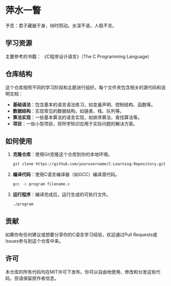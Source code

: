 # 萍水一瞥

予吾：君子藏器于身，待时而动。水深不语，人稳不言。

## 学习资源

主要参考的书籍：
《C程序设计语言》（The C Programming Language）

## 仓库结构

这个仓库按照不同的学习阶段和主题进行组织，每个文件夹包含相关的源代码和说明文档：

- **基础语法**：包含基本的语言语法练习，如变量声明、控制结构、函数等。
- **数据结构**：实现常见的数据结构，如链表、栈、队列等。
- **算法实现**：一些基本算法的语言实现，如排序算法、查找算法等。
- **项目**：一些小型项目，将所学知识应用于实际问题的解决方案。

## 如何使用

1. **克隆仓库**：使用Git克隆这个仓库到你的本地环境。
   ```bash
   git clone https://github.com/yourusername/C-Learning-Repository.git
   ```
2. **编译代码**：使用C语言编译器（如GCC）编译源代码。
   ```bash
   gcc -o program filename.c
   ```
3. **运行程序**：编译完成后，运行生成的可执行文件。
   ```bash
   ./program
   ```

## 贡献

如果你有任何建议或想要分享你的C语言学习经验，欢迎通过Pull Requests或Issues参与到这个仓库中来。

## 许可

本仓库的所有代码均在MIT许可下发布。你可以自由地使用、修改和分发这些代码，但请保留原作者信息。

